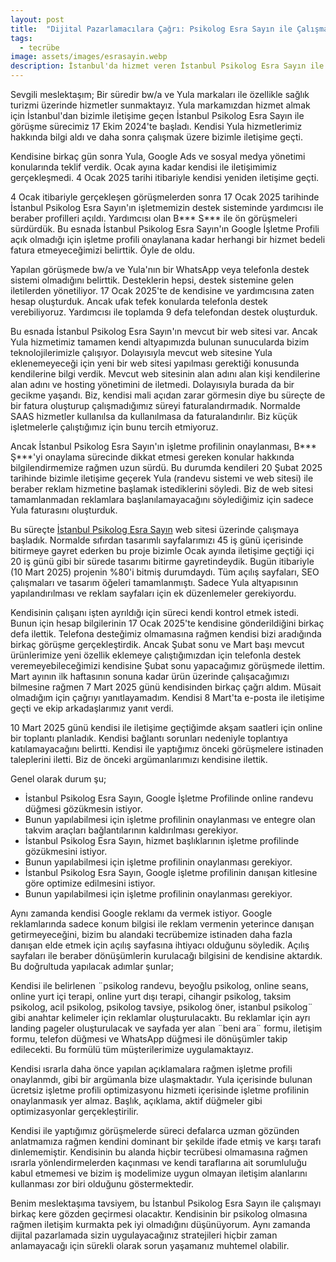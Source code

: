 ```yaml
---
layout: post
title:  "Dijital Pazarlamacılara Çağrı: Psikolog Esra Sayın ile Çalışmayın"
tags:
  - tecrübe
image: assets/images/esrasayin.webp
description: İstanbul'da hizmet veren İstanbul Psikolog Esra Sayın ile çalışmayı düşünen dijital pazarlama uzmanı arkadaşlarımız varsa bir kez daha düşünsün.
---
```

Sevgili meslektaşım;
Bir süredir bw/a ve Yula markaları ile özellikle sağlık turizmi üzerinde hizmetler sunmaktayız. Yula markamızdan hizmet almak için İstanbul'dan bizimle iletişime geçen İstanbul Psikolog Esra Sayın ile görüşme sürecimiz 17 Ekim 2024'te başladı. Kendisi Yula hizmetlerimiz hakkında bilgi aldı ve daha sonra çalışmak üzere bizimle iletişime geçti.

Kendisine birkaç gün sonra Yula, Google Ads ve sosyal medya yönetimi konularında teklif verdik. Ocak ayına kadar kendisi ile iletişimimiz gerçekleşmedi. 4 Ocak 2025 tarihi itibariyle kendisi yeniden iletişime geçti.

4 Ocak itibariyle gerçekleşen görüşmelerden sonra 17 Ocak 2025 tarihinde İstanbul Psikolog Esra Sayın'ın işletmemizin destek sisteminde yardımcısı ile beraber profilleri açıldı. Yardımcısı olan B*** S*** ile ön görüşmeleri sürdürdük. Bu esnada İstanbul Psikolog Esra Sayın'ın Google İşletme Profili açık olmadığı için işletme profili onaylanana kadar herhangi bir hizmet bedeli fatura etmeyeceğimizi belirttik. Öyle de oldu.

Yapılan görüşmede bw/a ve Yula'nın bir WhatsApp veya telefonla destek sistemi olmadığını belirttik. Desteklerin hepsi, destek sistemine gelen iletilerden yönetiliyor. 17 Ocak 2025'te de kendisine ve yardımcısına zaten hesap oluşturduk. Ancak ufak tefek konularda telefonla destek verebiliyoruz. Yardımcısı ile toplamda 9 defa telefondan destek oluşturduk.

Bu esnada İstanbul Psikolog Esra Sayın'ın mevcut bir web sitesi var. Ancak Yula hizmetimiz tamamen kendi altyapımızda bulunan sunucularda bizim teknolojilerimizle çalışıyor. Dolayısıyla mevcut web sitesine Yula eklenemeyeceği için yeni bir web sitesi yapılması gerektiği konusunda kendilerine bilgi verdik. Mevcut web sitesinin alan adını alan kişi kendilerine alan adını ve hosting yönetimini de iletmedi. Dolayısıyla burada da bir gecikme yaşandı. Biz, kendisi mali açıdan zarar görmesin diye bu süreçte de bir fatura oluşturup çalışmadığımız süreyi faturalandırmadık. Normalde SAAS hizmetler kullanılsa da kullanılmasa da faturalandırılır. Biz küçük işletmelerle çalıştığımız için bunu tercih etmiyoruz.

Ancak İstanbul Psikolog Esra Sayın'ın işletme profilinin onaylanması, B*** Ş***'yi onaylama sürecinde dikkat etmesi gereken konular hakkında bilgilendirmemize rağmen uzun sürdü. Bu durumda kendileri 20 Şubat 2025 tarihinde bizimle iletişime geçerek Yula (randevu sistemi ve web sitesi) ile beraber reklam hizmetine başlamak istediklerini söyledi. Biz de web sitesi tamamlanmadan reklamlara başlanılamayacağını söylediğimiz için sadece Yula faturasını oluşturduk.

Bu süreçte [İstanbul Psikolog Esra Sayın](https://esrasayin.com.tr/) web sitesi üzerinde çalışmaya başladık. Normalde sıfırdan tasarımlı sayfalarımızı 45 iş günü içerisinde bitirmeye gayret ederken bu proje bizimle Ocak ayında iletişime geçtiği içi 20 iş günü gibi bir sürede tasarımı bitirme gayretindeydik. Bugün itibariyle (10 Mart 2025) projenin %80'i bitmiş durumdaydı. Tüm açılış sayfaları, SEO çalışmaları ve tasarım öğeleri tamamlanmıştı. Sadece Yula altyapısının yapılandırılması ve reklam sayfaları için ek düzenlemeler gerekiyordu.

Kendisinin çalışanı işten ayrıldığı için süreci kendi kontrol etmek istedi. Bunun için hesap bilgilerinin 17 Ocak 2025'te kendisine gönderildiğini birkaç defa ilettik. Telefona desteğimiz olmamasına rağmen kendisi bizi aradığında birkaç görüşme gerçekleştirdik. Ancak Şubat sonu ve Mart başı mevcut ürünlerimize yeni özellik eklemeye çalıştığımızdan için telefonla destek veremeyebileceğimizi kendisine Şubat sonu yapacağımız görüşmede ilettim. Mart ayının ilk haftasının sonuna kadar ürün üzerinde çalışacağımızı bilmesine rağmen 7 Mart 2025 günü kendisinden birkaç çağrı aldım. Müsait olmadığım için çağrıyı yanıtlayamadım. Kendisi 8 Mart'ta e-posta ile iletişime geçti ve ekip arkadaşlarımız yanıt verdi.

10 Mart 2025 günü kendisi ile iletişime geçtiğimde akşam saatleri için online bir toplantı planladık. Kendisi bağlantı sorunları nedeniyle toplantıya katılamayacağını belirtti. Kendisi ile yaptığımız önceki görüşmelere istinaden taleplerini iletti. Biz de önceki argümanlarımızı kendisine ilettik.

Genel olarak durum şu;
- İstanbul Psikolog Esra Sayın, Google İşletme Profilinde online randevu düğmesi gözükmesin istiyor.
 - Bunun yapılabilmesi için işletme profilinin onaylanması ve entegre olan takvim araçları bağlantılarının kaldırılması gerekiyor.
- İstanbul Psikolog Esra Sayın, hizmet başlıklarının işletme profilinde gözükmesini istiyor. 
 - Bunun yapılabilmesi için işletme profilinin onaylanması gerekiyor.
- İstanbul Psikolog Esra Sayın, Google işletme profilinin danışan kitlesine göre optimize edilmesini istiyor.
 - Bunun yapılabilmesi için işletme profilinin onaylanması gerekiyor.

Aynı zamanda kendisi Google reklamı da vermek istiyor. Google reklamlarında sadece konum bilgisi ile reklam vermenin yeterince danışan getirmeyeceğini, bizim bu alandaki tecrübemize istinaden daha fazla danışan elde etmek için açılış sayfasına ihtiyacı olduğunu söyledik. Açılış sayfaları ile beraber dönüşümlerin kurulacağı bilgisini de kendisine aktardık. Bu doğrultuda yapılacak adımlar şunlar;

Kendisi ile belirlenen ¨psikolog randevu, beyoğlu psikolog, online seans, online yurt içi terapi, online yurt dışı terapi, cihangir psikolog, taksim psikolog, acil psikolog, psikolog tavsiye, psikolog öner, istanbul psikolog¨ gibi anahtar kelimeler için reklamlar oluşturulacaktı. Bu reklamlar için ayrı landing pageler oluşturulacak ve sayfada yer alan ¨beni ara¨ formu, iletişim formu, telefon düğmesi ve WhatsApp düğmesi ile dönüşümler takip edilecekti. Bu formülü tüm müşterilerimize uygulamaktayız.

Kendisi ısrarla daha önce yapılan açıklamalara rağmen işletme profili onaylanmdı, gibi bir argümanla bize ulaşmaktadır. Yula içerisinde bulunan ücretsiz işletme profili optimizasyonu hizmeti içerisinde işletme profilinin onaylanmasık yer almaz. Başlık, açıklama, aktif düğmeler gibi optimizasyonlar gerçekleştirilir.

Kendisi ile yaptığımız görüşmelerde süreci defalarca uzman gözünden anlatmamıza rağmen kendini dominant bir şekilde ifade etmiş ve karşı tarafı dinlememiştir. Kendisinin bu alanda hiçbir tecrübesi olmamasına rağmen ısrarla yönlendirmelerden kaçınması ve kendi taraflarına ait sorumluluğu kabul etmemesi ve bizim iş modelimize uygun olmayan iletişim alanlarını kullanması zor biri olduğunu göstermektedir.

Benim meslektaşıma tavsiyem, bu İstanbul Psikolog Esra Sayın ile çalışmayı birkaç kere gözden geçirmesi olacaktır. Kendisinin bir psikolog olmasına rağmen iletişim kurmakta pek iyi olmadığını düşünüyorum. Aynı zamanda dijital pazarlamada sizin uygulayacağınız stratejileri hiçbir zaman anlamayacağı için sürekli olarak sorun yaşamanız muhtemel olabilir.
